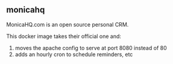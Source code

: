 ## monicahq

MonicaHQ.com is an open source personal CRM. 

This docker image takes their official one and:

1. moves the apache config to serve at port 8080 instead of 80
2. adds an hourly cron to schedule reminders, etc
